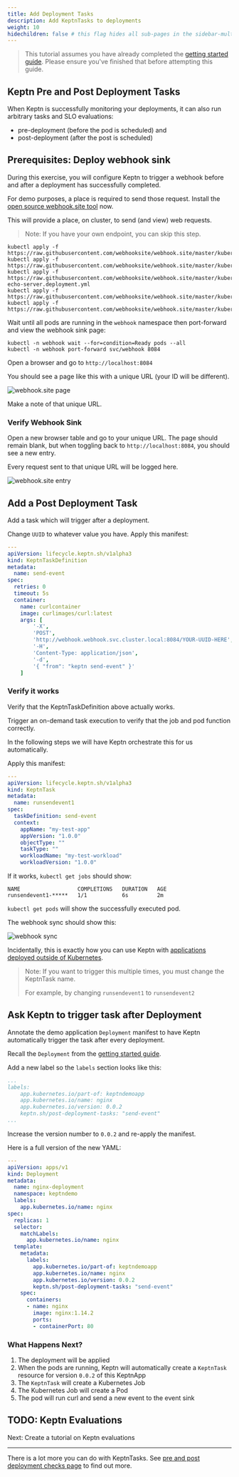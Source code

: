 ```yaml
---
title: Add Deployment Tasks
description: Add KeptnTasks to deployments
weight: 10
hidechildren: false # this flag hides all sub-pages in the sidebar-multicard.html
---
```


> This tutorial assumes you have already completed the [getting started guide](../getting-started/).
> Please ensure you've finished that before attempting this guide.

## Keptn Pre and Post Deployment Tasks

When Keptn is successfully monitoring your deployments, it can also run arbitrary tasks and SLO evaluations:

- pre-deployment (before the pod is scheduled) and
- post-deployment (after the post is scheduled)

## Prerequisites: Deploy webhook sink

During this exercise, you will configure Keptn to trigger a webhook before and after a deployment has successfully completed.

For demo purposes, a place is required to send those request.
Install the [open source webhook.site tool](https://github.com/webhooksite/webhook.site/tree/master/kubernetes) now.

This will provide a place, on cluster, to send (and view) web requests.

> Note: If you have your own endpoint, you can skip this step.

```shell
kubectl apply -f https://raw.githubusercontent.com/webhooksite/webhook.site/master/kubernetes/namespace.yml
kubectl apply -f https://raw.githubusercontent.com/webhooksite/webhook.site/master/kubernetes/redis.deployment.yml
kubectl apply -f https://raw.githubusercontent.com/webhooksite/webhook.site/master/kubernetes/laravel-echo-server.deployment.yml
kubectl apply -f https://raw.githubusercontent.com/webhooksite/webhook.site/master/kubernetes/webhook.deployment.yml
kubectl apply -f https://raw.githubusercontent.com/webhooksite/webhook.site/master/kubernetes/service.yml
```

Wait until all pods are running in the `webhook` namespace then port-forward and view the webhook sink page:

```shell
kubectl -n webhook wait --for=condition=Ready pods --all
kubectl -n webhook port-forward svc/webhook 8084
```

Open a browser and go to `http://localhost:8084`

You should see a page like this with a unique URL (your ID will be different).

![webhook.site page](../assets/webhook.site.1.png)

Make a note of that unique URL.

### Verify Webhook Sink

Open a new browser table and go to your unique URL.
The page should remain blank, but when toggling back to `http://localhost:8084`, you should see a new entry.

Every request sent to that unique URL will be logged here.

![webhook.site entry](../assets/webhook.site.2.png)

## Add a Post Deployment Task

Add a task which will trigger after a deployment.

Change `UUID` to whatever value you have.
Apply this manifest:

```yaml
---
apiVersion: lifecycle.keptn.sh/v1alpha3
kind: KeptnTaskDefinition
metadata:
  name: send-event
spec:
  retries: 0
  timeout: 5s
  container:
    name: curlcontainer
    image: curlimages/curl:latest
    args: [
        '-X',
        'POST',
        'http://webhook.webhook.svc.cluster.local:8084/YOUR-UUID-HERE',
        '-H',
        'Content-Type: application/json',
        '-d',
        '{ "from": "keptn send-event" }'
    ] 
```

### Verify it works

Verify that the KeptnTaskDefinition above actually works.

Trigger an on-demand task execution to verify that the job and pod function correctly.

In the following steps we will have Keptn orchestrate this for us automatically.

Apply this manifest:

```yaml
---
apiVersion: lifecycle.keptn.sh/v1alpha3
kind: KeptnTask
metadata:
  name: runsendevent1
spec:
  taskDefinition: send-event
  context:
    appName: "my-test-app"
    appVersion: "1.0.0"
    objectType: ""
    taskType: ""
    workloadName: "my-test-workload"
    workloadVersion: "1.0.0"
```

If it works, `kubectl get jobs` should show:

```shell
NAME                  COMPLETIONS   DURATION   AGE
runsendevent1-*****   1/1           6s         2m
```

`kubectl get pods` will show the successfully executed pod.

The webhook sync should show this:

![webhook sync](../assets/webhook.site.3.png)

Incidentally, this is exactly how you can use Keptn with [applications deployed outside of Kubernetes](../implementing/tasks-non-k8s-apps.md).

> Note: If you want to trigger this multiple times, you must change the KeptnTask name.
>
> For example, by changing `runsendevent1` to `runsendevent2`

## Ask Keptn to trigger task after Deployment

Annotate the demo application `Deployment` manifest to have Keptn automatically trigger the task after every deployment.

Recall the `Deployment` from the [getting started guide](../getting-started/_index.md#step-3-deploy-demo-application).

Add a new label so the `labels` section looks like this:

```yaml
...
labels:
    app.kubernetes.io/part-of: keptndemoapp
    app.kubernetes.io/name: nginx
    app.kubernetes.io/version: 0.0.2
    keptn.sh/post-deployment-tasks: "send-event"
...
```

Increase the version number to `0.0.2` and re-apply the manifest.

Here is a full version of the new YAML:

```yaml
---
apiVersion: apps/v1
kind: Deployment
metadata:
  name: nginx-deployment
  namespace: keptndemo
  labels:
    app.kubernetes.io/name: nginx
spec:
  replicas: 1
  selector:
    matchLabels:
      app.kubernetes.io/name: nginx
  template:
    metadata:
      labels:
        app.kubernetes.io/part-of: keptndemoapp
        app.kubernetes.io/name: nginx
        app.kubernetes.io/version: 0.0.2
        keptn.sh/post-deployment-tasks: "send-event"
    spec:
      containers:
      - name: nginx
        image: nginx:1.14.2
        ports:
        - containerPort: 80
```

### What Happens Next?

1. The deployment will be applied
1. When the pods are running, Keptn will automatically create a `KeptnTask` resource for version `0.0.2` of this KeptnApp
1. The `KeptnTask` will create a Kubernetes Job
1. The Kubernetes Job will create a Pod
1. The pod will run curl and send a new event to the event sink

## TODO: Keptn Evaluations

Next: Create a tutorial on Keptn evaluations

----

There is a lot more you can do with KeptnTasks.
See [pre and post deployment checks page](../implementing/integrate#pre--and-post-deployment-checks) to find out more.
